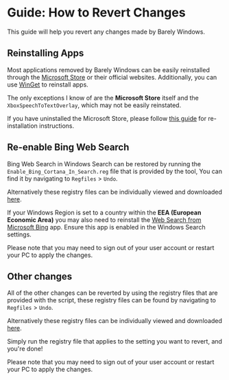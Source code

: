 # Guide: How to Revert Changes

This guide will help you revert any changes made by Barely Windows.


## Reinstalling Apps

Most applications removed by Barely Windows can be easily reinstalled through the [Microsoft Store](https://apps.microsoft.com/home) or their official websites. Additionally, you can use [WinGet](https://learn.microsoft.com/en-us/windows/package-manager/winget/) to reinstall apps.

The only exceptions I know of are the **Microsoft Store** itself and the `XboxSpeechToTextOverlay`, which may not be easily reinstated.

If you have uninstalled the Microsoft Store, please follow [this guide](https://www.elevenforum.com/t/uninstall-or-reinstall-microsoft-store-app-in-windows-10-and-windows-11.11428/) for re-installation instructions.


## Re-enable Bing Web Search

Bing Web Search in Windows Search can be restored by running the `Enable_Bing_Cortana_In_Search.reg` file that is provided by the tool, You can find it by navigating to `Regfiles` > `Undo`.

Alternatively these registry files can be individually viewed and downloaded [here](/RegFiles/Undo).

If your Windows Region is set to a country within the **EEA (European Economic Area)** you may also need to reinstall the [Web Search from Microsoft Bing](https://apps.microsoft.com/detail/9nzbf4gt040c) app. Ensure this app is enabled in the Windows Search settings.

Please note that you may need to sign out of your user account or restart your PC to apply the changes.


## Other changes

All of the other changes can be reverted by using the registry files that are provided with the script, these registry files can be found by navigating to `Regfiles` > `Undo`. 

Alternatively these registry files can be individually viewed and downloaded [here](/RegFiles/Undo).

Simply run the registry file that applies to the setting you want to revert, and you're done!

Please note that you may need to sign out of your user account or restart your PC to apply the changes.